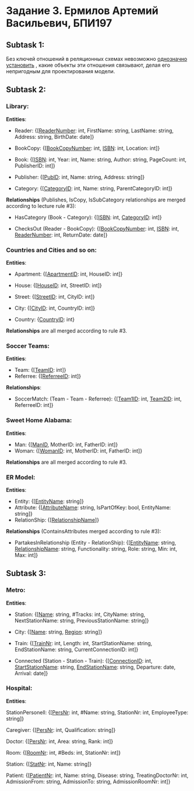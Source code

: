 # Задание 3. Ермилов Артемий Васильевич, БПИ197

## Subtask 1:
Без ключей отношений в реляционных схемах невозможно <ins>однозначно установить</ins> , какие объекты эти отношения связывают, делая его непригодным для проектирования модели.

## Subtask 2:
### <b>Library</b>:

<b>Entities</b>:

* Reader: {[<ins>ReaderNumber</ins>: int, FirstName: string, LastName: string, Address: string, BirthDate: date]}

* BookCopy: {[<ins>BookCopyNumber</ins>: int, <ins>ISBN</ins>: int, Location: int]}

* Book: {[<ins>ISBN</ins>: int, Year: int, Name: string, Author: string, PageCount: int, PublisherID: int]}

* Publisher: {[<ins>PubID</ins>: int, Name: string, Address: string]}

* Category: {[<ins>CategoryID</ins>: int, Name: string, ParentCategoryID: int]}

<b>Relationships</b> (Publishes, IsCopy, IsSubCategory relationships are merged according to lecture rule #3):

* HasCategory (Book - Category): {[<ins>ISBN</ins>: int, <ins>CategoryID</ins>: int]}

* ChecksOut (Reader - BookCopy): {[<ins>BookCopyNumber</ins>: int, <ins>ISBN</ins>: int, <ins>ReaderNumber</ins>: int, ReturnDate: date]}

### <b>Countries and Cities and so on</b>:

<b>Entities</b>:

* Apartment: {[<ins>ApartmentID</ins>: int, HouseID: int]}

* House: {[<ins>HouseID</ins>: int, StreetID: int]}

* Street: {[<ins>StreetID</ins>: int, CityID: int]}

* City: {[<ins>CityID</ins>: int, CountryID: int]}

* Country: {<ins>CountryID</ins>: int}

<b>Relationships</b> are all merged according to rule #3.

### <b>Soccer Teams</b>:

<b>Entities</b>:

* Team: {[<ins>TeamID</ins>: int]}
* Referree: {[<ins>ReferreeID</ins>: int]}

<b>Relationships</b>:

* SoccerMatch: (Team - Team - Referree): {[<ins>Team1ID</ins>: int, <ins>Team2ID</ins>: int, ReferreeID: int]}

### <b>Sweet Home Alabama</b>:

<b>Entities</b>:

* Man: {[<ins>ManID</ins>, MotherID: int, FatherID: int]}
* Woman: {[<ins>WomanID</ins>: int, MotherID: int, FatherID: int]}

<b>Relationships</b> are all merged according to rule #3.


### <b>ER Model</b>:

<b>Entities</b>:

* Entity: {[<ins>EntityName</ins>: string]}
* Attribute: {[<ins>AttributeName</ins>: string, IsPartOfKey: bool, EntityName: string]}
* RelationShip: {[<ins>RelationshipName</ins>]}

<b>Relationships</b> (ContainsAttributes merged according to rule #3):

* PartakesInRelationship (Entity - RelationShip): {[<ins>EntityName</ins>: string, <ins>RelationshipName</ins>: string, Functionality: string, Role: string, Min: int, Max: int]}

## Subtask 3:

### Metro:

<b>Entities</b>:

* Station: {[<ins>Name</ins>: string, #Tracks: int, CityName: string, NextStationName: string, PreviousStationName: string]}

* City: {[<ins>Name</ins>: string, <ins>Region</ins>: string]}

* Train: {[<ins>TrainNr</ins>: int, Length: int, StartStationName: string, EndStationName: string, CurrentConnectionID: int]}

* Connected (Station - Station - Train): {[<ins>ConnectionID</ins>: int, <ins>StartStationName</ins>: string, <ins>EndStationName</ins>: string, Departure: date, Arrival: date]}

### Hospital:

<b>Entities</b>:

StationPersonell: {[<ins>PersNr</ins>: int, #Name: string, StationNr: int, EmployeeType: string]}

Caregiver: {[<ins>PersNr</ins>: int, Qualification: string]}

Doctor: {[<ins>PersNr</ins>: int, Area: string, Rank: int]}

Room: {[<ins>RoomNr</ins>: int, #Beds: int, StationNr: int]}

Station: {[<ins>StatNr</ins>: int, Name: string]}

Patient: {[<ins>PatientNr</ins>: int, Name: string, Disease: string, TreatingDoctorNr: int, AdmissionFrom: string, AdmissionTo: string, AdmissionRoomNr: int]}
